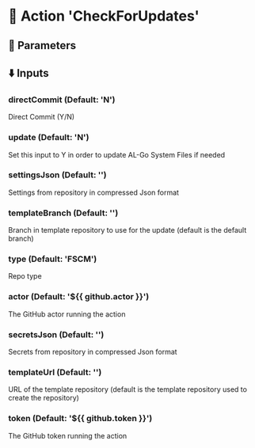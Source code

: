 # :rocket: Action 'CheckForUpdates' 
## :wrench: Parameters 
## :arrow_down: Inputs 
### directCommit (Default: 'N') 
 Direct Commit (Y/N) 

### update (Default: 'N') 
 Set this input to Y in order to update AL-Go System Files if needed 

### settingsJson (Default: '') 
 Settings from repository in compressed Json format 

### templateBranch (Default: '') 
 Branch in template repository to use for the update (default is the default branch) 

### type (Default: 'FSCM') 
 Repo type 

### actor (Default: '${{ github.actor }}') 
 The GitHub actor running the action 

### secretsJson (Default: '') 
 Secrets from repository in compressed Json format 

### templateUrl (Default: '') 
 URL of the template repository (default is the template repository used to create the repository) 

### token (Default: '${{ github.token }}') 
 The GitHub token running the action 


